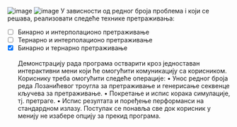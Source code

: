 ![image](https://github.com/user-attachments/assets/9e5f3d71-a67c-467f-b3ca-f26bc9e75dcb)
![image](https://github.com/user-attachments/assets/612c235a-460a-4965-b09a-3a2426684ac5)
У зависности од редног броја проблема i који се решава, реализовати следеће технике
претраживања:
- [ ] Бинарно и интерполационо претраживање
- [ ] Тернарно и интерполационо претраживање
- [x] Бинарно и тернарно претраживање \
\
Демонстрацију рада програма остварити кроз једноставан интерактивни мени који ће
омогућити комуникацију са корисником. Кориснику треба омогућити следеће операције:
•  Унос редног броја реда Лозанићевог троугла за претраживање и
генерисање секвенце кључева за претраживање.
•  Покретање и испис корака симулације, тј. претраге.
•  Испис резултата и поређење перформанси на стандардном излазу.
Поступак се понавља све док корисник у менију не изабере опцију за прекид програма.
